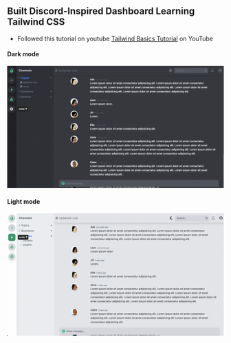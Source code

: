 ## Built Discord-Inspired Dashboard Learning  Tailwind CSS

- Followed this tutorial on youtube [Tailwind Basics Tutorial]() on YouTube


#### Dark mode

![Dark mode](./dark-mode.png)

#### Light mode

![Light mode](./light-mode.png)
